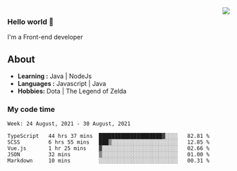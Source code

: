 <img align='right' src="https://github-readme-stats.vercel.app/api?username=jumodada&show_icons=true&theme=vue">

### Hello world 👋

I'm a Front-end developer 
    
## About
-  **Learning :** Java | NodeJs
-  **Languages :** Javascript | Java
-  **Hobbies:** Dota | The Legend of Zelda

### My code time

<!--START_SECTION:waka-->
```text
Week: 24 August, 2021 - 30 August, 2021

TypeScript   44 hrs 37 mins  ████████████████████▓░░░░   82.81 % 
SCSS         6 hrs 55 mins   ███▒░░░░░░░░░░░░░░░░░░░░░   12.85 % 
Vue.js       1 hr 25 mins    ▓░░░░░░░░░░░░░░░░░░░░░░░░   02.66 % 
JSON         32 mins         ▒░░░░░░░░░░░░░░░░░░░░░░░░   01.00 % 
Markdown     10 mins         ░░░░░░░░░░░░░░░░░░░░░░░░░   00.31 % 
```
<!--END_SECTION:waka-->
